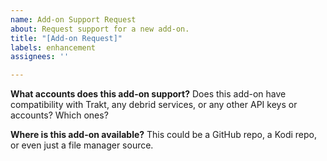 ```yaml
---
name: Add-on Support Request
about: Request support for a new add-on.
title: "[Add-on Request]"
labels: enhancement
assignees: ''

---
```


**What accounts does this add-on support?**
Does this add-on have compatibility with Trakt, any debrid services, or any other API keys or accounts? Which ones?

**Where is this add-on available?**
This could be a GitHub repo, a Kodi repo, or even just a file manager source.
